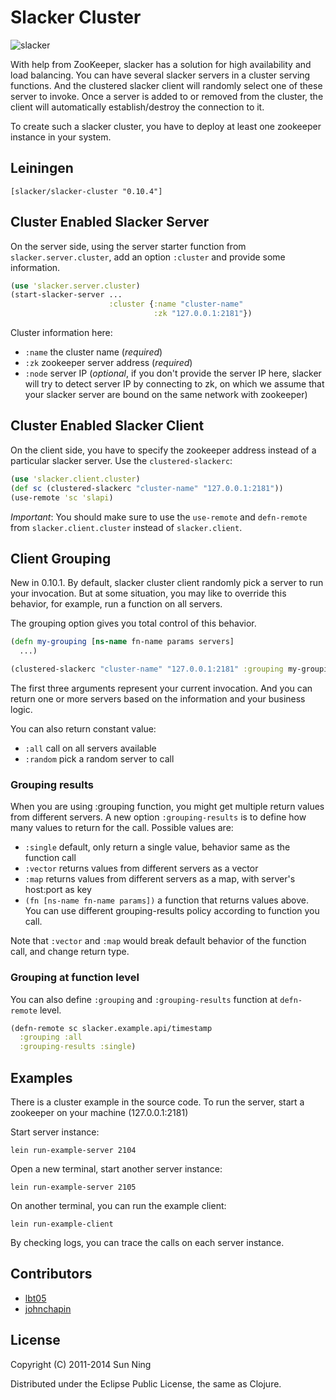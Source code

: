 # Slacker Cluster

![slacker](http://i.imgur.com/Jd02f.png)

With help from ZooKeeper, slacker has a solution for high
availability and load balancing. You can have several slacker servers
in a cluster serving functions. And the clustered slacker client will
randomly select one of these server to invoke. Once a server is added
to or removed from the cluster, the client will automatically
establish/destroy the connection to it.

To create such a slacker cluster, you have to deploy at least one zookeeper
instance in your system.

## Leiningen

`[slacker/slacker-cluster "0.10.4"]`

## Cluster Enabled Slacker Server

On the server side, using the server starter function from
`slacker.server.cluster`, add an option `:cluster` and provide some
information.

``` clojure
(use 'slacker.server.cluster)
(start-slacker-server ...
                      :cluster {:name "cluster-name"
                                :zk "127.0.0.1:2181"})
```

Cluster information here:

* `:name` the cluster name (*required*)
* `:zk` zookeeper server address (*required*)
* `:node` server IP (*optional*, if you don't provide the server IP
  here, slacker will try to detect server IP by connecting to zk,
  on which we assume that your slacker server are bound on the same
  network with zookeeper)

## Cluster Enabled Slacker Client

On the client side, you have to specify the zookeeper address instead
of a particular slacker server. Use the `clustered-slackerc`:

``` clojure
(use 'slacker.client.cluster)
(def sc (clustered-slackerc "cluster-name" "127.0.0.1:2181"))
(use-remote 'sc 'slapi)
```

*Important*: You should make sure to use the `use-remote` and `defn-remote` from
`slacker.client.cluster` instead of `slacker.client`.

## Client Grouping

New in 0.10.1. By default, slacker cluster client randomly pick a
server to run your invocation. But at some situation, you may like to
override this behavior, for example, run a function on all servers.

The grouping option gives you total control of this behavior.

```clojure
(defn my-grouping [ns-name fn-name params servers]
  ...)

(clustered-slackerc "cluster-name" "127.0.0.1:2181" :grouping my-grouping)
```

The first three arguments represent your current invocation. And you
can return one or more servers based on the information and your
business logic.

You can also return constant value:

* `:all` call on all servers available
* `:random` pick a random server to call

### Grouping results

When you are using :grouping function, you might get multiple return
values from different servers. A new option `:grouping-results` is to
define how many values to return for the call. Possible values are:

* `:single` default, only return a single value, behavior same as the
  function call
* `:vector` returns values from different servers as a vector
* `:map` returns values from different servers as a map, with server's
  host:port as key
* `(fn [ns-name fn-name params])` a function that returns values
  above. You can use different grouping-results policy according to
  function you call.

Note that `:vector` and `:map` would break default behavior of the
function call, and change return type.

### Grouping at function level

You can also define `:grouping` and `:grouping-results` function at
`defn-remote` level.

```clojure
(defn-remote sc slacker.example.api/timestamp
  :grouping :all
  :grouping-results :single)
```

## Examples

There is a cluster example in the source code. To run the server,
start a zookeeper on your machine (127.0.0.1:2181)

Start server instance:

    lein run-example-server 2104

Open a new terminal, start another server instance:

    lein run-example-server 2105

On another terminal, you can run the example client:

    lein run-example-client

By checking logs, you can trace the calls on each server instance.

## Contributors

* [lbt05](https://github.com/lbt05)
* [johnchapin](https://github.com/johnchapin)

## License

Copyright (C) 2011-2014 Sun Ning

Distributed under the Eclipse Public License, the same as Clojure.
